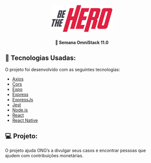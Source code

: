 <h1 align="center">
    <img alt="Be the Hero"" title="Be the Hero" src="img/bethehero.svg" width="200px" />
</h1>

<h4 align="center">
  🚀 Semana OmniStack 11.0
</h4>


## :rocket: Tecnologias Usadas:

O projeto foi desenvolvido com as seguintes tecnologias:

- [Axios](https://www.npmjs.com/package/axios)
- [Cors](https://www.npmjs.com/package/cors)
- [Expo](https://expo.io/)
- [Express](https://expressjs.com/pt-br/)
- [ExpressJs](https://expressjs.com/pt-br/)
- [Jest](https://www.npmjs.com/package/jest)
- [Node.js](https://nodejs.org/en/)
- [React](https://reactjs.org)
- [React Native](https://facebook.github.io/react-native/)


## 💻 Projeto:

O projeto ajuda ONG’s a divulgar seus casos e encontrar pessoas que ajudem com contribuições monetárias.

